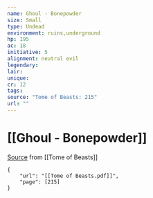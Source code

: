 ```yaml
---
name: Ghoul - Bonepowder
size: Small
type: Undead
environment: ruins,underground
hp: 195
ac: 18
initiative: 5
alignment: neutral evil
legendary: 
lair: 
unique: 
cr: 12
tags: 
source: "Tome of Beasts: 215"
url: ""
---
```

# [[Ghoul - Bonepowder]]

[Source](zotero://open-pdf/library/items/ULEQWHJM?page=215) from [[Tome of Beasts]]

```pdf
{
	"url": "[[Tome of Beasts.pdf]]",
	"page": [215]
}
```

